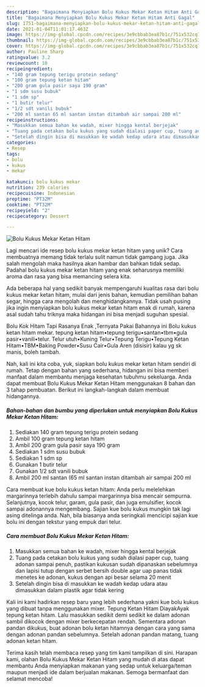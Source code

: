 ```yaml
---
description: "Bagaimana Menyiapkan Bolu Kukus Mekar Ketan Hitam Anti Gagal"
title: "Bagaimana Menyiapkan Bolu Kukus Mekar Ketan Hitam Anti Gagal"
slug: 1751-bagaimana-menyiapkan-bolu-kukus-mekar-ketan-hitam-anti-gagal
date: 2021-01-04T11:01:17.463Z
image: https://img-global.cpcdn.com/recipes/3e9cbbab3ea87b1c/751x532cq70/bolu-kukus-mekar-ketan-hitam-foto-resep-utama.jpg
thumbnail: https://img-global.cpcdn.com/recipes/3e9cbbab3ea87b1c/751x532cq70/bolu-kukus-mekar-ketan-hitam-foto-resep-utama.jpg
cover: https://img-global.cpcdn.com/recipes/3e9cbbab3ea87b1c/751x532cq70/bolu-kukus-mekar-ketan-hitam-foto-resep-utama.jpg
author: Pauline Sharp
ratingvalue: 3.2
reviewcount: 10
recipeingredient:
- "140 gram tepung terigu protein sedang"
- "100 gram tepung ketan hitam"
- "200 gram gula pasir saya 190 gram"
- "1 sdm susu bubuk"
- "1 sdm sp"
- "1 butir telur"
- "1/2 sdt vanili bubuk"
- "200 ml santan 65 ml santan instan ditambah air sampai 200 ml"
recipeinstructions:
- "Masukkan semua bahan ke wadah, mixer hingga kental berjejak"
- "Tuang pada cetakan bolu kukus yang sudah dialasi paper cup, tuang adonan sampai penuh, pastikan kukusan sudah dipanaskan sebelumnya dan lapisi tutup dengan serbet bersih double agar uap panas tidak menetes ke adonan, kukus dengan api besar selama 20 menit"
- "Setelah dingin bisa di masukkan ke wadah kedap udara atau dimasukkan dalam plastik agar tidak kering"
categories:
- Resep
tags:
- bolu
- kukus
- mekar

katakunci: bolu kukus mekar 
nutrition: 239 calories
recipecuisine: Indonesian
preptime: "PT32M"
cooktime: "PT32M"
recipeyield: "2"
recipecategory: Dessert

---
```



![Bolu Kukus Mekar Ketan Hitam](https://img-global.cpcdn.com/recipes/3e9cbbab3ea87b1c/751x532cq70/bolu-kukus-mekar-ketan-hitam-foto-resep-utama.jpg)

Lagi mencari ide resep bolu kukus mekar ketan hitam yang unik? Cara membuatnya memang tidak terlalu sulit namun tidak gampang juga. Jika salah mengolah maka hasilnya akan hambar dan bahkan tidak sedap. Padahal bolu kukus mekar ketan hitam yang enak seharusnya memiliki aroma dan rasa yang bisa memancing selera kita.

Ada beberapa hal yang sedikit banyak mempengaruhi kualitas rasa dari bolu kukus mekar ketan hitam, mulai dari jenis bahan, kemudian pemilihan bahan segar, hingga cara mengolah dan menghidangkannya. Tidak usah pusing jika ingin menyiapkan bolu kukus mekar ketan hitam enak di rumah, karena asal sudah tahu triknya maka hidangan ini bisa menjadi suguhan spesial.

Bolu Kok Hitam Tapi Rasanya Enak ,Ternyata Pakai Bahannya ini Bolu kukus ketan hitam mekar. tepung ketan hitam•tepung terigu•santan•tbm•gula pasir•vanili•telur. Telur utuh•Kuning Telur•Tepung Terigu•Tepung Ketan Hitam•TBM•Baking Powder•Susu Cair•Gula Aren (disisir) kalau yg sk manis, boleh tambah.


Nah, kali ini kita coba, yuk, siapkan bolu kukus mekar ketan hitam sendiri di rumah. Tetap dengan bahan yang sederhana, hidangan ini bisa memberi manfaat dalam membantu menjaga kesehatan tubuhmu sekeluarga. Anda dapat membuat Bolu Kukus Mekar Ketan Hitam menggunakan 8 bahan dan 3 tahap pembuatan. Berikut ini langkah-langkah dalam membuat hidangannya.

<!--inarticleads1-->

##### Bahan-bahan dan bumbu yang diperlukan untuk menyiapkan Bolu Kukus Mekar Ketan Hitam:

1. Sediakan 140 gram tepung terigu protein sedang
1. Ambil 100 gram tepung ketan hitam
1. Ambil 200 gram gula pasir saya 190 gram
1. Sediakan 1 sdm susu bubuk
1. Sediakan 1 sdm sp
1. Gunakan 1 butir telur
1. Gunakan 1/2 sdt vanili bubuk
1. Ambil 200 ml santan (65 ml santan instan ditambah air sampai 200 ml


Cara membuat kue bolu kukus ketan hitam: Anda perlu melelehkan margarinnya terlebih dahulu sampai margarinnya bisa mencair sempurna. Selanjutnya, kocok telur, garam, gula pasir, dan juga emulsifier, kocok sampai adonannya mengembang. Sajian kue bolu kukus mungkin tak lagi asing ditelinga anda. Nah, bila biasanya anda seringkali mencicipi sajian kue bolu ini dengan tekstur yang empuk dari telur. 

<!--inarticleads2-->

##### Cara membuat Bolu Kukus Mekar Ketan Hitam:

1. Masukkan semua bahan ke wadah, mixer hingga kental berjejak
1. Tuang pada cetakan bolu kukus yang sudah dialasi paper cup, tuang adonan sampai penuh, pastikan kukusan sudah dipanaskan sebelumnya dan lapisi tutup dengan serbet bersih double agar uap panas tidak menetes ke adonan, kukus dengan api besar selama 20 menit
1. Setelah dingin bisa di masukkan ke wadah kedap udara atau dimasukkan dalam plastik agar tidak kering


Kali ini kami hadirkan resep baru yang lebih sederhana yakni kue bolu kukus yang dibuat tanpa menggunakan mixer. Tepung Ketan Hitam DiayakAyak tepung ketan hitam. Lalu masukkan sedikit demi sedikit ke dalam adonan sambil dikocok dengan mixer berkecepatan rendah. Sementara adonan pandan dikukus, buat adonan bolu ketan hitamnya dengan cara yang sama dengan adonan pandan sebelumnya. Setelah adonan pandan matang, tuang adonan ketan hitam. 

Terima kasih telah membaca resep yang tim kami tampilkan di sini. Harapan kami, olahan Bolu Kukus Mekar Ketan Hitam yang mudah di atas dapat membantu Anda menyiapkan makanan yang sedap untuk keluarga/teman maupun menjadi ide dalam berjualan makanan. Semoga bermanfaat dan selamat mencoba!
